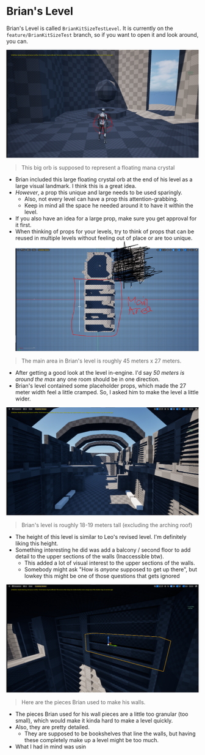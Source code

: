 # Brian's Level

Brian's Level is called `BrianKitSizeTestLevel`. It is currently on the `feature/BrianKitSizeTest` branch, so if you want to open it and look around, you can.

![](<../../../../_Meta/Attachments/Pasted image 20250524002117.png>)

> This big orb is supposed to represent a floating mana crystal

- Brian included this large floating crystal orb at the end of his level as a large visual landmark. I think this is a great idea.
- *However*, a prop this unique and large needs to be used sparingly.
	- Also, not every level can have a prop this attention-grabbing.
	- Keep in mind all the space he needed around it to have it within the level.
- If you also have an idea for a large prop, make sure you get approval for it first.
- When thinking of props for your levels, try to think of props that can be reused in multiple levels without feeling out of place or are too unique.
![](<../../../../_Meta/Attachments/Pasted image 20250524011029.png>)

> The main area in Brian's level is roughly 45 meters x 27 meters.

- After getting a good look at the level in-engine. I'd say *50 meters is around the max* any one room should be in one direction.
- Brian's level contained some placeholder props, which made the 27 meter width feel a little cramped. So, I asked him to make the level a little wider.

![](<../../../../_Meta/Attachments/Pasted image 20250524013024.png>)

> Brian's level is roughly 18-19 meters tall (excluding the arching roof)

- The height of this level is similar to Leo's revised level. I'm definitely liking this height.
- Something interesting he did was add a balcony / second floor to add detail to the upper sections of the walls (Inaccessible btw).
	- This added a lot of visual interest to the upper sections of the walls.
	- Somebody might ask "How is *anyone* supposed to get up there", but lowkey this might be one of those questions that gets ignored

![](<../../../../_Meta/Attachments/Pasted image 20250524034258.png>)

> Here are the pieces Brian used to make his walls. 

- The pieces Brian used for his wall pieces are a little too granular (too small), which would make it kinda hard to make a level quickly.
- Also, they are pretty detailed. 
	- They are supposed to be bookshelves that line the walls, but having these completely make up a level might be too much.
- What I had in mind was usin